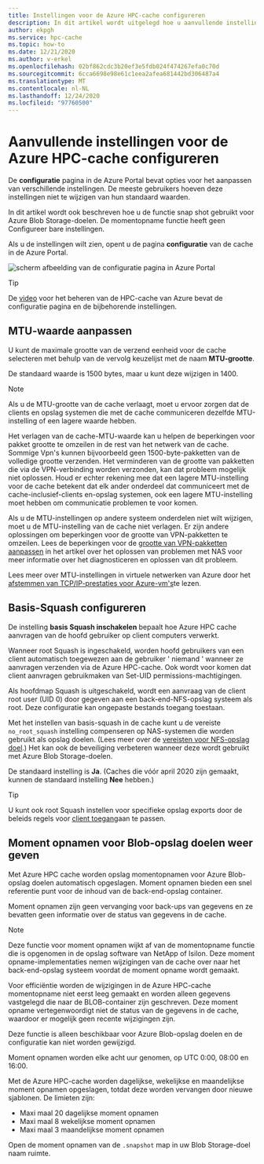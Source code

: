 ```yaml
---
title: Instellingen voor de Azure HPC-cache configureren
description: In dit artikel wordt uitgelegd hoe u aanvullende instellingen voor de cache configureert, zoals MTU en no-root-Squash, en hoe u toegang krijgt tot de Express-moment opnamen van Azure Blob-opslag doelen.
author: ekpgh
ms.service: hpc-cache
ms.topic: how-to
ms.date: 12/21/2020
ms.author: v-erkel
ms.openlocfilehash: 02bf862cdc3b20ef3e5fdb024f474267efa0c70d
ms.sourcegitcommit: 6cca6698e98e61c1eea2afea681442bd306487a4
ms.translationtype: MT
ms.contentlocale: nl-NL
ms.lasthandoff: 12/24/2020
ms.locfileid: "97760500"
---
```

# <a name="configure-additional-azure-hpc-cache-settings"></a>Aanvullende instellingen voor de Azure HPC-cache configureren

De **configuratie** pagina in de Azure Portal bevat opties voor het aanpassen van verschillende instellingen. De meeste gebruikers hoeven deze instellingen niet te wijzigen van hun standaard waarden.

In dit artikel wordt ook beschreven hoe u de functie snap shot gebruikt voor Azure Blob Storage-doelen. De momentopname functie heeft geen Configureer bare instellingen.

Als u de instellingen wilt zien, opent u de pagina **configuratie** van de cache in de Azure Portal.

![scherm afbeelding van de configuratie pagina in Azure Portal](media/configuration.png)

> [!TIP]
> De [video](https://azure.microsoft.com/resources/videos/managing-hpc-cache/) voor het beheren van de HPC-cache van Azure bevat de configuratie pagina en de bijbehorende instellingen.

## <a name="adjust-mtu-value"></a>MTU-waarde aanpassen
<!-- linked from troubleshoot-nas article -->

U kunt de maximale grootte van de verzend eenheid voor de cache selecteren met behulp van de vervolg keuzelijst met de naam **MTU-grootte**.

De standaard waarde is 1500 bytes, maar u kunt deze wijzigen in 1400.

> [!NOTE]
> Als u de MTU-grootte van de cache verlaagt, moet u ervoor zorgen dat de clients en opslag systemen die met de cache communiceren dezelfde MTU-instelling of een lagere waarde hebben.

Het verlagen van de cache-MTU-waarde kan u helpen de beperkingen voor pakket grootte te omzeilen in de rest van het netwerk van de cache. Sommige Vpn's kunnen bijvoorbeeld geen 1500-byte-pakketten van de volledige grootte verzenden. Het verminderen van de grootte van pakketten die via de VPN-verbinding worden verzonden, kan dat probleem mogelijk niet oplossen. Houd er echter rekening mee dat een lagere MTU-instelling voor de cache betekent dat elk ander onderdeel dat communiceert met de cache-inclusief-clients en-opslag systemen, ook een lagere MTU-instelling moet hebben om communicatie problemen te voor komen.

Als u de MTU-instellingen op andere systeem onderdelen niet wilt wijzigen, moet u de MTU-instelling van de cache niet verlagen. Er zijn andere oplossingen om beperkingen voor de grootte van VPN-pakketten te omzeilen. Lees de beperkingen voor de [grootte van VPN-pakketten aanpassen](troubleshoot-nas.md#adjust-vpn-packet-size-restrictions) in het artikel over het oplossen van problemen met NAS voor meer informatie over het diagnosticeren en oplossen van dit probleem.

Lees meer over MTU-instellingen in virtuele netwerken van Azure door het [afstemmen van TCP/IP-prestaties voor Azure-vm's](../virtual-network/virtual-network-tcpip-performance-tuning.md)te lezen.

## <a name="configure-root-squash"></a>Basis-Squash configureren
<!-- linked from troubleshoot and from access policies -->

De instelling **basis Squash inschakelen** bepaalt hoe Azure HPC cache aanvragen van de hoofd gebruiker op client computers verwerkt.

Wanneer root Squash is ingeschakeld, worden hoofd gebruikers van een client automatisch toegewezen aan de gebruiker ' niemand ' wanneer ze aanvragen verzenden via de Azure HPC-cache. Ook wordt voor komen dat client aanvragen gebruikmaken van Set-UID permissions-machtigingen.

Als hoofdmap Squash is uitgeschakeld, wordt een aanvraag van de client root user (UID 0) door gegeven aan een back-end-NFS-opslag systeem als root. Deze configuratie kan ongepaste bestands toegang toestaan.

Met het instellen van basis-squash in de cache kunt u de vereiste ``no_root_squash`` instelling compenseren op NAS-systemen die worden gebruikt als opslag doelen. (Lees meer over de [vereisten voor NFS-opslag doel](hpc-cache-prerequisites.md#nfs-storage-requirements).) Het kan ook de beveiliging verbeteren wanneer deze wordt gebruikt met Azure Blob Storage-doelen.

De standaard instelling is **Ja**. (Caches die vóór april 2020 zijn gemaakt, kunnen de standaard instelling **Nee** hebben.)

> [!TIP]
> U kunt ook root Squash instellen voor specifieke opslag exports door de beleids regels voor [client toegang](access-policies.md#root-squash)aan te passen.

## <a name="view-snapshots-for-blob-storage-targets"></a>Moment opnamen voor Blob-opslag doelen weer geven

Met Azure HPC cache worden opslag momentopnamen voor Azure Blob-opslag doelen automatisch opgeslagen. Moment opnamen bieden een snel referentie punt voor de inhoud van de back-end-opslag container.

Moment opnamen zijn geen vervanging voor back-ups van gegevens en ze bevatten geen informatie over de status van gegevens in de cache.

> [!NOTE]
> Deze functie voor moment opnamen wijkt af van de momentopname functie die is opgenomen in de opslag software van NetApp of Isilon. Deze moment opname-implementaties nemen wijzigingen van de cache over naar het back-end-opslag systeem voordat de moment opname wordt gemaakt.
>
> Voor efficiëntie worden de wijzigingen in de Azure HPC-cache momentopname niet eerst leeg gemaakt en worden alleen gegevens vastgelegd die naar de BLOB-container zijn geschreven. Deze moment opname vertegenwoordigt niet de status van de gegevens in de cache, waardoor er mogelijk geen recente wijzigingen zijn.

Deze functie is alleen beschikbaar voor Azure Blob-opslag doelen en de configuratie kan niet worden gewijzigd.

Moment opnamen worden elke acht uur genomen, op UTC 0:00, 08:00 en 16:00.

Met de Azure HPC-cache worden dagelijkse, wekelijkse en maandelijkse moment opnamen opgeslagen, totdat deze worden vervangen door nieuwe sjablonen. De limieten zijn:

* Maxi maal 20 dagelijkse moment opnamen
* Maxi maal 8 wekelijkse moment opnamen
* Maxi maal 3 maandelijkse moment opnamen

Open de moment opnamen van de `.snapshot` map in uw Blob Storage-doel naam ruimte.
